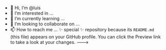 - 👋 Hi, I’m @luis
- 👀 I’m interested in ...
- 🌱 I’m currently learning ...
- 💞️ I’m looking to collaborate on ...
- 📫 How to reach me ...
 ✨ special ✨ repository because its `README.md` (this file) appears on your GitHub profile.
You can click the Preview link to take a look at your changes.
--->
